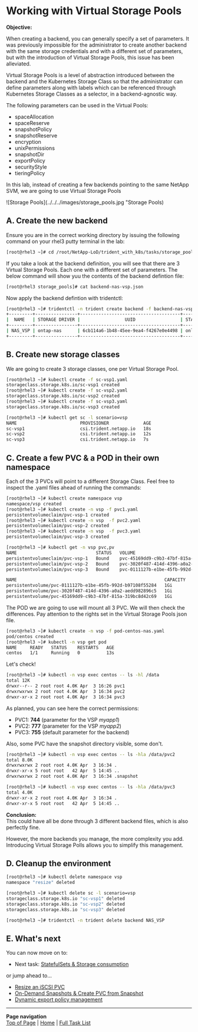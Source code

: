 # Working with Virtual Storage Pools

**Objective:**  

When creating a backend, you can generally specify a set of parameters. It was previously impossible for the administrator to create another backend with the same storage credentials and with a different set of parameters, but with the introduction of Virtual Storage Pools, this issue has been alleviated.  

Virtual Storage Pools is a level of abstraction introduced between the backend and the Kubernetes Storage Class so that the administrator can define parameters along with labels which can be referenced through Kubernetes Storage Classes as a selector, in a backend-agnostic way.  

The following parameters can be used in the Virtual Pools:

- spaceAllocation
- spaceReserve
- snapshotPolicy
- snapshotReserve
- encryption
- unixPermissions
- snapshotDir
- exportPolicy
- securityStyle
- tieringPolicy

In this lab, instead of creating a few backends pointing to the same NetApp SVM, we are going to use Virtual Storage Pools

![Storage Pools](../../../images/storage_pools.jpg "Storage Pools)

## A. Create the new backend

Ensure you are in the correct working directory by issuing the following command on your rhel3 putty terminal in the lab:

```bash
[root@rhel3 ~]# cd /root/NetApp-LoD/trident_with_k8s/tasks/storage_pools/
```

If you take a look at the backend definition, you will see that there are 3 Virtual Storage Pools.
Each one with a different set of parameters.  The below command will show yuu the contents of the backend defintion file:

```bash
[root@rhel3 storage_pools]# cat backend-nas-vsp.json
```

Now apply the backend defintion with tridentctl:

```bash
[root@rhel3 ~]# tridentctl -n trident create backend -f backend-nas-vsp.json
+---------+----------------+--------------------------------------+--------+---------+
|  NAME   | STORAGE DRIVER |                 UUID                 | STATE  | VOLUMES |
+---------+----------------+--------------------------------------+--------+---------+
| NAS_VSP | ontap-nas      | 6cb114a6-1b48-45ee-9ea4-f4267e0e4498 | online |       0 |
+---------+----------------+--------------------------------------+--------+---------+
```

## B. Create new storage classes

We are going to create 3 storage classes, one per Virtual Storage Pool.

```bash
[root@rhel3 ~]# kubectl create -f sc-vsp1.yaml
storageclass.storage.k8s.io/sc-vsp1 created
[root@rhel3 ~]# kubectl create -f sc-vsp2.yaml
storageclass.storage.k8s.io/sc-vsp2 created
[root@rhel3 ~]# kubectl create -f sc-vsp3.yaml
storageclass.storage.k8s.io/sc-vsp3 created

[root@rhel3 ~]# kubectl get sc -l scenario=vsp
NAME                        PROVISIONER             AGE
sc-vsp1                     csi.trident.netapp.io   18s
sc-vsp2                     csi.trident.netapp.io   12s
sc-vsp3                     csi.trident.netapp.io   7s
```

## C. Create a few PVC & a POD in their own namespace

Each of the 3 PVCs will point to a different Storage Class.  Feel free to inspect the .yaml files ahead of running the commands:

```bash
[root@rhel3 ~]# kubectl create namespace vsp
namespace/vsp created
[root@rhel3 ~]# kubectl create -n vsp -f pvc1.yaml
persistentvolumeclaim/pvc-vsp-1 created
[root@rhel3 ~]# kubectl create -n vsp  -f pvc2.yaml
persistentvolumeclaim/pvc-vsp-2 created
[root@rhel3 ~]# kubectl create -n vsp  -f pvc3.yaml
persistentvolumeclaim/pvc-vsp-3 created

[root@rhel3 ~]# kubectl get -n vsp pvc,pv
NAME                              STATUS   VOLUME                                     CAPACITY   ACCESS MODES   STORAGECLASS   AGE
persistentvolumeclaim/pvc-vsp-1   Bound    pvc-45169dd9-c9b3-47bf-815a-319bc8d42c69   1Gi        RWX            sc-vsp1        46h
persistentvolumeclaim/pvc-vsp-2   Bound    pvc-3020f487-414d-4396-a0a2-aedd982896c5   1Gi        RWX            sc-vsp2        46h
persistentvolumeclaim/pvc-vsp-3   Bound    pvc-0111127b-e1be-45fb-992d-b97108f55284   1Gi        RWX            sc-vsp3        46h

NAME                                                        CAPACITY   ACCESS MODES   RECLAIM POLICY   STATUS   CLAIM               STORAGECLASS   REASON   AGE
persistentvolume/pvc-0111127b-e1be-45fb-992d-b97108f55284   1Gi        RWX            Delete           Bound    vsp/pvc-vsp-3       sc-vsp3                 46h
persistentvolume/pvc-3020f487-414d-4396-a0a2-aedd982896c5   1Gi        RWX            Delete           Bound    vsp/pvc-vsp-2       sc-vsp2                 46h
persistentvolume/pvc-45169dd9-c9b3-47bf-815a-319bc8d42c69   1Gi        RWX            Delete           Bound    vsp/pvc-vsp-1       sc-vsp1                 46h
```

The POD we are going to use will mount all 3 PVC. We will then check the differences.
Pay attention to the rights set in the Virtual Storage Pools json file.

```bash
[root@rhel3 ~]# kubectl create -n vsp -f pod-centos-nas.yaml
pod/centos created
[root@rhel3 ~]# kubectl -n vsp get pod
NAME     READY   STATUS    RESTARTS   AGE
centos   1/1     Running   0          13s
```

Let's check!

```bash
[root@rhel3 ~]# kubectl -n vsp exec centos -- ls -hl /data
total 12K
drwxr--r-- 2 root root 4.0K Apr  3 16:26 pvc1
drwxrwxrwx 2 root root 4.0K Apr  3 16:34 pvc2
drwxr-xr-x 2 root root 4.0K Apr  3 16:34 pvc3
```

As planned, you can see here the correct permissions:

- PVC1: **744** (parameter for the VSP _myapp1_)
- PVC2: **777** (parameter for the VSP _myapp2_)
- PVC3: **755** (default parameter for the backend)  

Also, some PVC have the snapshot directory visible, some don't.

```bash
[root@rhel3 ~]# kubectl -n vsp exec centos -- ls -hla /data/pvc2
total 8.0K
drwxrwxrwx 2 root root 4.0K Apr  3 16:34 .
drwxr-xr-x 5 root root   42 Apr  5 14:45 ..
drwxrwxrwx 2 root root 4.0K Apr  3 16:34 .snapshot

[root@rhel3 ~]# kubectl -n vsp exec centos -- ls -hla /data/pvc3
total 4.0K
drwxr-xr-x 2 root root 4.0K Apr  3 16:34 .
drwxr-xr-x 5 root root   42 Apr  5 14:45 ..
```

**Conclusion:**  
This could have all be done through 3 different backend files, which is also perfectly fine.

However, the more backends you manage, the more complexity you add. Introducing Virtual Storage Polls allows you to simplify this management.

## D. Cleanup the environment

```bash
[root@rhel3 ~]# kubectl delete namespace vsp
namespace "resize" deleted

[root@rhel3 ~]# kubectl delete sc -l scenario=vsp
storageclass.storage.k8s.io "sc-vsp1" deleted
storageclass.storage.k8s.io "sc-vsp2" deleted
storageclass.storage.k8s.io "sc-vsp3" deleted

[root@rhel3 ~]# tridentctl -n trident delete backend NAS_VSP
```

## E. What's next

You can now move on to:  

- Next task: [StatefulSets & Storage consumption](../statefulsets)  

or jump ahead to...  

- [Resize an iSCSI PVC](../resize_block)  
- [On-Demand Snapshots & Create PVC from Snapshot](../snapshots_clones)  
- [Dynamic export policy management](../dynamic_exports)  

---
**Page navigation**  
[Top of Page](#top) | [Home](/README.md) | [Full Task List](/README.md#prod-k8s-cluster-tasks)
